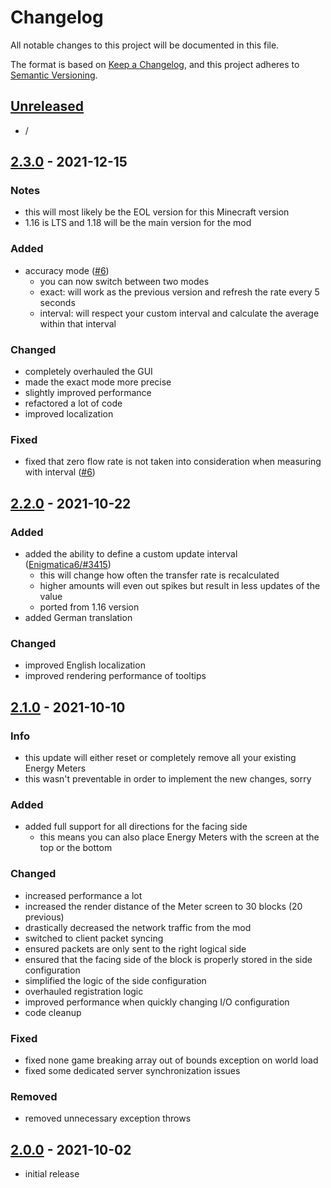 # Changelog

All notable changes to this project will be documented in this file.

The format is based on [Keep a Changelog],
and this project adheres to [Semantic Versioning].

## [Unreleased]
- /


## [2.3.0] - 2021-12-15

### Notes
- this will most likely be the EOL version for this Minecraft version
- 1.16 is LTS and 1.18 will be the main version for the mod

### Added
- accuracy mode ([#6])
  - you can now switch between two modes
  - exact: will work as the previous version and refresh the rate every 5 seconds
  - interval: will respect your custom interval and calculate the average within that interval

### Changed
- completely overhauled the GUI
- made the exact mode more precise
- slightly improved performance
- refactored a lot of code
- improved localization

### Fixed
- fixed that zero flow rate is not taken into consideration when measuring with interval ([#6])

<!-- Links -->
[#6]: https://github.com/AlmostReliable/energymeter/issues/6


## [2.2.0] - 2021-10-22

### Added
- added the ability to define a custom update interval ([Enigmatica6/#3415])
  - this will change how often the transfer rate is recalculated
  - higher amounts will even out spikes but result in less updates of the value
  - ported from 1.16 version
- added German translation

### Changed
- improved English localization
- improved rendering performance of tooltips

<!-- Links -->
[Enigmatica6/#3415]: https://github.com/NillerMedDild/Enigmatica6/issues/3415


## [2.1.0] - 2021-10-10

### Info
- this update will either reset or completely remove all your existing Energy Meters
- this wasn't preventable in order to implement the new changes, sorry

### Added
- added full support for all directions for the facing side
  - this means you can also place Energy Meters with the screen at the top or the bottom

### Changed
- increased performance a lot
- increased the render distance of the Meter screen to 30 blocks (20 previous)
- drastically decreased the network traffic from the mod
- switched to client packet syncing
- ensured packets are only sent to the right logical side
- ensured that the facing side of the block is properly stored in the side configuration
- simplified the logic of the side configuration
- overhauled registration logic
- improved performance when quickly changing I/O configuration
- code cleanup

### Fixed
- fixed none game breaking array out of bounds exception on world load
- fixed some dedicated server synchronization issues

### Removed
- removed unnecessary exception throws


## [2.0.0] - 2021-10-02
- initial release


<!-- Links -->
[keep a changelog]: https://keepachangelog.com/en/1.0.0/
[semantic versioning]: https://semver.org/spec/v2.0.0.html

<!-- Versions -->
[unreleased]: https://github.com/AlmostReliable/energymeter/compare/v1.17-2.3.0...HEAD
[2.3.0]: https://github.com/AlmostReliable/energymeter/compare/v1.17-2.2.0..v1.17-2.3.0
[2.2.0]: https://github.com/AlmostReliable/energymeter/compare/v1.17-2.1.0..v1.17-2.2.0
[2.1.0]: https://github.com/AlmostReliable/energymeter/compare/v1.17-2.0.0..v1.17-2.1.0
[2.0.0]: https://github.com/AlmostReliable/energymeter/releases/tag/v1.17-2.0.0
